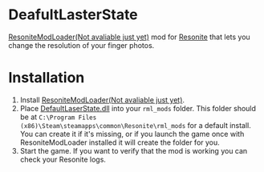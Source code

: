 # DeafultLasterState
[ResoniteModLoader(Not avaliable just yet)]() mod for [Resonite](https://resonite.com/) that lets you change the resolution of your finger photos.

# Installation
1. Install [ResoniteModLoader(Not avaliable just yet)]().
2. Place [DefaultLaserState.dll](https://github.com/LeCloutPanda/DeafultLaserState/releases/latest/download/DefaultLaserState.dll) into your `rml_mods` folder. This folder should be at `C:\Program Files (x86)\Steam\steamapps\common\Resonite\rml_mods` for a default install. You can create it if it's missing, or if you launch the game once with ResoniteModLoader installed it will create the folder for you.
3. Start the game. If you want to verify that the mod is working you can check your Resonite logs.
